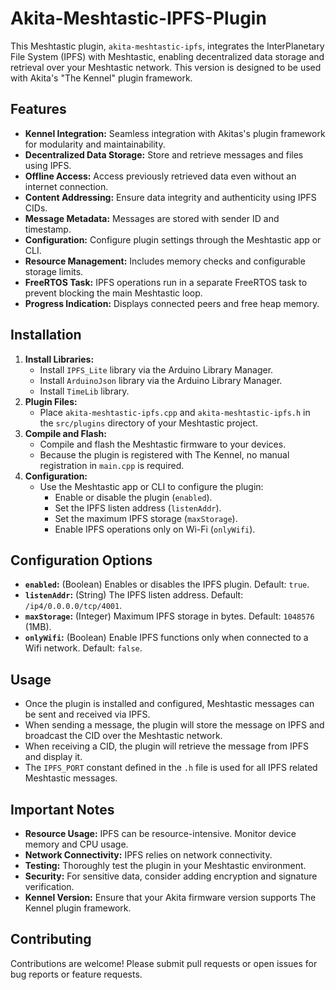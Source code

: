 # Akita-Meshtastic-IPFS-Plugin

This Meshtastic plugin, `akita-meshtastic-ipfs`, integrates the InterPlanetary File System (IPFS) with Meshtastic, enabling decentralized data storage and retrieval over your Meshtastic network. This version is designed to be used with Akita's "The Kennel" plugin framework.

## Features

* **Kennel Integration:** Seamless integration with Akitas's plugin framework for modularity and maintainability.
* **Decentralized Data Storage:** Store and retrieve messages and files using IPFS.
* **Offline Access:** Access previously retrieved data even without an internet connection.
* **Content Addressing:** Ensure data integrity and authenticity using IPFS CIDs.
* **Message Metadata:** Messages are stored with sender ID and timestamp.
* **Configuration:** Configure plugin settings through the Meshtastic app or CLI.
* **Resource Management:** Includes memory checks and configurable storage limits.
* **FreeRTOS Task:** IPFS operations run in a separate FreeRTOS task to prevent blocking the main Meshtastic loop.
* **Progress Indication:** Displays connected peers and free heap memory.

## Installation

1.  **Install Libraries:**
    * Install `IPFS_Lite` library via the Arduino Library Manager.
    * Install `ArduinoJson` library via the Arduino Library Manager.
    * Install `TimeLib` library.
2.  **Plugin Files:**
    * Place `akita-meshtastic-ipfs.cpp` and `akita-meshtastic-ipfs.h` in the `src/plugins` directory of your Meshtastic project.
3.  **Compile and Flash:**
    * Compile and flash the Meshtastic firmware to your devices.
    * Because the plugin is registered with The Kennel, no manual registration in `main.cpp` is required.
4.  **Configuration:**
    * Use the Meshtastic app or CLI to configure the plugin:
        * Enable or disable the plugin (`enabled`).
        * Set the IPFS listen address (`listenAddr`).
        * Set the maximum IPFS storage (`maxStorage`).
        * Enable IPFS operations only on Wi-Fi (`onlyWifi`).

## Configuration Options

* **`enabled`:** (Boolean) Enables or disables the IPFS plugin. Default: `true`.
* **`listenAddr`:** (String) The IPFS listen address. Default: `/ip4/0.0.0.0/tcp/4001`.
* **`maxStorage`:** (Integer) Maximum IPFS storage in bytes. Default: `1048576` (1MB).
* **`onlyWifi`:** (Boolean) Enable IPFS functions only when connected to a Wifi network. Default: `false`.

## Usage

* Once the plugin is installed and configured, Meshtastic messages can be sent and received via IPFS.
* When sending a message, the plugin will store the message on IPFS and broadcast the CID over the Meshtastic network.
* When receiving a CID, the plugin will retrieve the message from IPFS and display it.
* The `IPFS_PORT` constant defined in the `.h` file is used for all IPFS related Meshtastic messages.

## Important Notes

* **Resource Usage:** IPFS can be resource-intensive. Monitor device memory and CPU usage.
* **Network Connectivity:** IPFS relies on network connectivity.
* **Testing:** Thoroughly test the plugin in your Meshtastic environment.
* **Security:** For sensitive data, consider adding encryption and signature verification.
* **Kennel Version:** Ensure that your Akita firmware version supports The Kennel plugin framework.

## Contributing

Contributions are welcome! Please submit pull requests or open issues for bug reports or feature requests.

